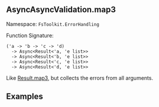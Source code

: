 ## AsyncAsyncValidation.map3

Namespace: `FsToolkit.ErrorHandling`

Function Signature:

```
('a -> 'b -> 'c -> 'd)
  -> Async<Result<'a, 'e list>>
  -> Async<Result<'b, 'e list>>
  -> Async<Result<'c, 'e list>>
  -> Async<Result<'d, 'e list>>
```

Like [Result.map3](../result/map3.md), but collects the errors from all arguments.

## Examples
